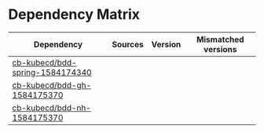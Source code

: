 # Dependency Matrix

Dependency | Sources | Version | Mismatched versions
---------- | ------- | ------- | -------------------
[cb-kubecd/bdd-spring-1584174340](https://github.com/cb-kubecd/bdd-spring-1584174340.git) |  | []() | 
[cb-kubecd/bdd-gh-1584175370](https://github.com/cb-kubecd/bdd-gh-1584175370.git) |  | []() | 
[cb-kubecd/bdd-nh-1584175370](https://github.com/cb-kubecd/bdd-nh-1584175370.git) |  | []() | 
